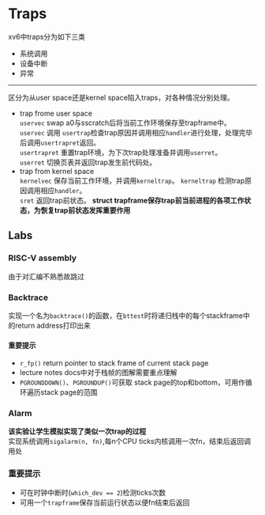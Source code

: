 # Traps #
xv6中traps分为如下三类  
- 系统调用  
- 设备中断  
- 异常  
***  
区分为从user space还是kernel space陷入traps，对各种情况分别处理。  
- trap frome user space  
`uservec` swap a0与sscratch后将当前工作环境保存至trapframe中。  
`uservec` 调用 `usertrap`检查trap原因并调用相应`handler`进行处理，处理完毕后调用`usertrapret`返回。  
`usertrapret` 重置trap环境，为下次trap处理准备并调用`userret`。  
`userret` 切换页表并返回trap发生前代码处。  
- trap from kernel space  
`kernelvec` 保存当前工作环境，并调用`kerneltrap`。
`kerneltrap` 检测trap原因调用相应`handler`。  
`sret` 返回trap前状态。
**struct trapframe保存trap前当前进程的各项工作状态，为恢复trap前状态发挥重要作用**  
## Labs ##
### RISC-V assembly ###
由于对汇编不熟悉故跳过  
### Backtrace ###  
实现一个名为`backtrace()`的函数，在`bttest`时将递归栈中的每个stackframe中的return address打印出来  
#### 重要提示 ####  
- `r_fp()` return pointer to stack frame of current stack page  
- lecture notes docs中对于栈帧的图解需要重点理解  
- `PGROUNDDOWN()`、`PGROUNDUP()`可获取 stack page的top和bottom，可用作循环遍历stack page的范围  
### Alarm ###  
**该实验让学生模拟实现了类似一次trap的过程**  
实现系统调用`sigalarm(n, fn)`,每n个CPU ticks内核调用一次fn，结束后返回调用处  
### 重要提示 ###  
- 可在时钟中断时(`which_dev == 2`)检测ticks次数  
- 可用一个`trapframe`保存当前运行状态以便fn结束后返回
